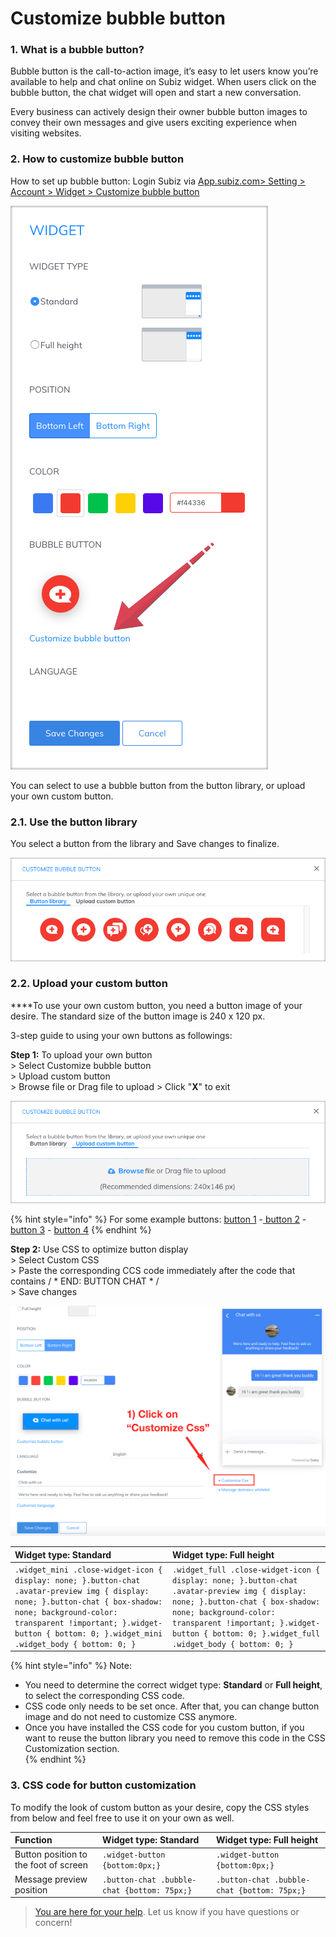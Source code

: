 # Customize bubble button

### **1. What is a bubble button?**

Bubble button is the call-to-action image,  it’s easy to let users know you’re available to help and chat online on Subiz widget. When users click on the bubble button, the chat widget will open and start a new conversation.

Every business can actively design their owner bubble button images to convey their own messages and give users exciting experience when visiting websites.

### **2. How to customize bubble button**

How to set up bubble button: Login Subiz via [App.subiz.com&gt; Setting &gt; Account &gt; Widget &gt; Customize bubble button](https://app.subiz.com/settings/widget-setting) 

![Customize bubble button](../../../.gitbook/assets/1.-edit.png)

You can select to use a bubble button from the button library, or upload your own custom button.

###  **2.1. Use the button library**

You select a button from the library and Save changes to finalize.

![Button library](../../../.gitbook/assets/2.-library.png)

### **2.2. Upload your custom button**

 ****To use your own custom button, you need a button image of your desire. The standard size of the button image is 240 x 120 px.

3-step guide to using  your own buttons as followings:

**Step 1:** To upload your own button  
              &gt; Select Customize bubble button  
              &gt; Upload custom button  
              &gt; Browse file or Drag file to upload  &gt; Click "**X**" to exit

![Upload your custom button](../../../.gitbook/assets/3.-upload.png)

{% hint style="info" %}
For some example buttons: [button 1](https://filev4.subiz.com/fiqcgvyhmftekbwjrbmy-button1_en.png) -[ button 2](https://filev4.subiz.com/fiqcgvynxpqgfcrbqgjb-button2_en.png) - [button 3](https://filev4.subiz.com/fiqcgvyqfhiokhwiqmnz-button3_en.png) - [button 4](https://filev4.subiz.com/fiqcgvysbxbykjcrorum-button4_en.png)
{% endhint %}

**Step 2:** Use CSS to optimize button display  
             &gt; Select Custom CSS  
             &gt; Paste the corresponding CCS code immediately after the code that contains / \* END: BUTTON CHAT \* /  
             &gt; Save changes

![Use CSS to optimize button display](../../../.gitbook/assets/customizecss-en.gif)

| Widget type: Standard | Widget type: Full height |
| :--- | :--- |
| `.widget_mini .close-widget-icon { display: none; }.button-chat .avatar-preview img { display: none; }.button-chat { box-shadow: none; background-color: transparent !important; }.widget-button { bottom: 0; }.widget_mini .widget_body { bottom: 0; }` | `.widget_full .close-widget-icon { display: none; }.button-chat .avatar-preview img { display: none; }.button-chat { box-shadow: none; background-color: transparent !important; }.widget-button { bottom: 0; }.widget_full .widget_body { bottom: 0; }` |

{% hint style="info" %}
Note:

* You need to determine the correct widget type: **Standard** or **Full height**, to select the corresponding CSS code.
* CSS code only needs to be set once. After that, you can change button image and do not need to customize CSS anymore.
* Once you have installed the CSS code for you custom button, if you want to reuse the button library you need to remove this code in the CSS Customization section.             
{% endhint %}

### **3. CSS code for button customization**

To modify the look of custom button as your desire, copy the CSS styles from below and feel free to use it on your own as well.

| Function | Widget type: Standard | Widget type: Full height |
| :--- | :--- | :--- |
| Button position  to the foot of screen | `.widget-button {bottom:0px;}` | `.widget-button {bottom:0px;}` |
| Message preview position | `.button-chat .bubble-chat {bottom: 75px;}` | `.button-chat .bubble-chat {bottom: 75px;}` |

> [You are here for your help](https://subiz.com/vi/faqs.html). Let us know if you have questions or concern!

  
  
  





